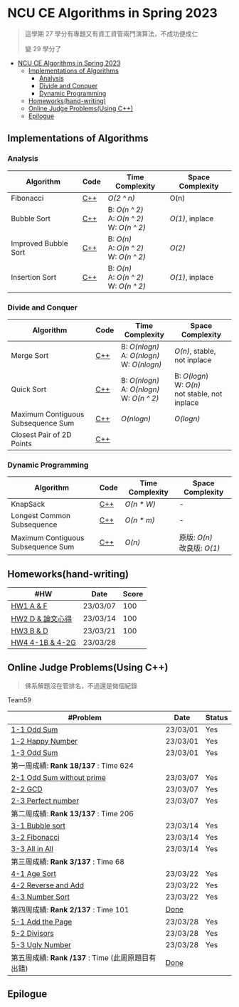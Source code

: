 # NCU CE Algorithms in Spring 2023

> 這學期 27 學分有專題又有資工資管兩門演算法，不成功便成仁
>
> 變 29 學分了

- [NCU CE Algorithms in Spring 2023](#ncu-ce-algorithms-in-spring-2023)
  - [Implementations of Algorithms](#implementations-of-algorithms)
    - [Analysis](#analysis)
    - [Divide and Conquer](#divide-and-conquer)
    - [Dynamic Programming](#dynamic-programming)
  - [Homeworks(hand-writing)](#homeworkshand-writing)
  - [Online Judge Problems(Using C++)](#online-judge-problemsusing-c)
  - [Epilogue](#epilogue)

## Implementations of Algorithms

### Analysis

| Algorithm            | Code                                                 | Time Complexity                                     | Space Complexity |
| -------------------- | ---------------------------------------------------- | --------------------------------------------------- | ---------------- |
| Fibonacci            | [C++](./implementations/analysis/fibonacci.cpp)      | _O(2 ^ n)_                                          | O(n)             |
| Bubble Sort          | [C++](./implementations/analysis/bubble-sort.cpp)    | B: _O(n ^ 2)_<br />A: _O(n ^ 2)_<br />W: _O(n ^ 2)_ | _O(1)_, inplace  |
| Improved Bubble Sort | [C++](./implementations/analysis/bubble-sort.cpp)    | B: _O(n)_<br />A: _O(n ^ 2)_<br />W: _O(n ^ 2)_     | _O(2)_           |
| Insertion Sort       | [C++](./implementations/analysis/insertion-sort.cpp) | B: _O(n)_<br />A: _O(n ^ 2)_<br />W: _O(n ^ 2)_     | _O(1)_, inplace  |

### Divide and Conquer

| Algorithm                          | Code                                                       | Time Complexity                                     | Space Complexity                                       |
| ---------------------------------- | ---------------------------------------------------------- | --------------------------------------------------- | ------------------------------------------------------ |
| Merge Sort                         | [C++](./implementations/divide-and-conquer/merge-sort.cpp) | B: _O(nlogn)_<br />A: _O(nlogn)_<br />W: _O(nlogn)_ | _O(n)_, stable, not inplace                            |
| Quick Sort                         | [C++](./implementations)                                   | B: _O(nlogn)_<br />A: _O(nlogn)_<br />W: _O(n ^ 2)_ | B: _O(logn_)<br/>W: _O(n)_<br/>not stable, not inplace |
| Maximum Contiguous Subsequence Sum | [C++](./implementations/divide-and-conquer/MCSS.cpp)       | _O(nlogn)_                                          | _O(logn)_                                              |
| Closest Pair of 2D Points          | [C++](./implementations)                                   |                                                     |                                                        |

### Dynamic Programming

| Algorithm                          | Code                                        | Time Complexity | Space Complexity                |
| ---------------------------------- | ------------------------------------------- | --------------- | ------------------------------- |
| KnapSack                           | [C++](./implementations/dp/DP-KnapSack.cpp) | _O(n \* W)_     | -                               |
| Longest Common Subsequence         | [C++](./implementations/dp/DP-LCS.cpp)      | _O(n \* m)_     | -                               |
| Maximum Contiguous Subsequence Sum | [C++](./implementations/dp/DP-MCSS.cpp)     | _O(n)_          | 原版: _O(n)_<br/>改良版: _O(1)_ |

## Homeworks(hand-writing)

| #HW                                                  | Date     | Score |
| ---------------------------------------------------- | -------- | ----- |
| [HW1 A & F](./homeworks/hw1/)                        | 23/03/07 | 100   |
| [HW2 D & 論文心得](./homeworks/hw2/)                 | 23/03/14 | 100   |
| [HW3 B & D](./homeworks/hw3/)                        | 23/03/21 | 100   |
| [HW4 4-1B & 4-2G](./homeworks/hw4/HW4_109403019.pdf) | 23/03/28 |       |

## Online Judge Problems(Using C++)

> 佛系解題沒在管排名，不過還是做個紀錄

Team59

| #Problem                                                                    | Date                                  | Status |
| --------------------------------------------------------------------------- | ------------------------------------- | ------ |
| [1-1 Odd Sum](./oj-problems/01/1-1_odd_sum.cpp)                             | 23/03/01                              | Yes    |
| [1-2 Happy Number](./oj-problems/01/1-2_happy_number.cpp)                   | 23/03/01                              | Yes    |
| [1-3 Odd Sum](./oj-problems/01/1-1_odd_sum.cpp)                             | 23/03/01                              | Yes    |
| 第一周成績: **Rank 18/137** : Time 624                                      |                                       |        |
| [2-1 Odd Sum without prime](./oj-problems/02/2-1_odd_sum_without_prime.cpp) | 23/03/07                              | Yes    |
| [2-2 GCD](./oj-problems/02/2-2_GCD.cpp)                                     | 23/03/07                              | Yes    |
| [2-3 Perfect number](./oj-problems/02/2-3_perfect_number.cpp)               | 23/03/07                              | Yes    |
| 第二周成績: **Rank 13/137** : Time 206                                      |                                       |        |
| [3-1 Bubble sort](./oj-problems/03/3-1_bubble.cpp)                          | 23/03/14                              | Yes    |
| [3-2 Fibonacci](./oj-problems/03/3-2_fibonacci.cpp)                         | 23/03/14                              | Yes    |
| [3-3 All in All](./oj-problems/03/3-3_all_int_all.cpp)                      | 23/03/14                              | Yes    |
| 第三周成績: **Rank 3/137** : Time 68                                        |                                       |        |
| [4-1 Age Sort](./oj-problems/04/4-1_age_sort.cpp)                           | 23/03/22                              | Yes    |
| [4-2 Reverse and Add](./oj-problems/04/4-2_reverse_and_add.cpp)             | 23/03/22                              | Yes    |
| [4-3 Number Sort](./oj-problems/04/4-3_number_sort.cpp)                     | 23/03/22                              | Yes    |
| 第四周成績: **Rank 2/137** : Time 101                                       | [Done](./oj-problems/src/04-0321.png) |        |
| [5-1 Add the Page](./oj-problems/05/5-1_add_the_page.cpp)                   | 23/03/28                              | Yes    |
| [5-2 Divisors](./oj-problems/05/5-2_divisors.cpp)                           | 23/03/28                              | Yes    |
| [5-3 Ugly Number](./oj-problems/05/5-3_ugly_number.cpp)                     | 23/03/28                              | Yes    |
| 第五周成績: **Rank /137** : Time (此周原題目有出錯)                         | [Done]()                              |        |

## Epilogue
